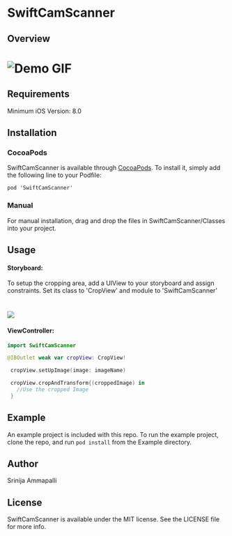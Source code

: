 # SwiftCamScanner

## Overview
# ![Demo GIF](https://raw.githubusercontent.com/AsadHayat89/camscanner-clone/main/screenshots/CAm%20Vedio.gif)

## Requirements
Minimum iOS Version: 8.0

## Installation

### CocoaPods
SwiftCamScanner is available through [CocoaPods](http://cocoapods.org). To install
it, simply add the following line to your Podfile:
```
pod 'SwiftCamScanner'
```

### Manual
For manual installation, drag and drop the files in SwiftCamScanner/Classes into your project.

## Usage
#### Storyboard: 
To setup the cropping area, add a UIView to your storyboard and assign constraints. Set its class to 'CropView' and module to 'SwiftCamScanner'

# ![](https://github.com/Srinija/SwiftCamScanner/blob/master/IbSnapshot.png)


#### ViewController: 
```swift
import SwiftCamScanner
```
```swift
@IBOutlet weak var cropView: CropView!
```
```swift
 cropView.setUpImage(image: imageName)
 ```
 ```swift
  cropView.cropAndTransform{(croppedImage) in
    //Use the cropped Image
  }
  ```


## Example
An example project is included with this repo.  To run the example project, clone the repo, and run `pod install` from the Example directory.


## Author

Srinija Ammapalli

## License

SwiftCamScanner is available under the MIT license. See the LICENSE file for more info.
